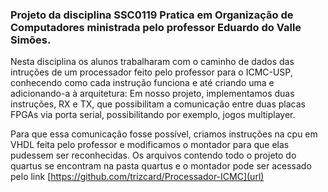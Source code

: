 ### Projeto da disciplina SSC0119 Pratica em Organização de Computadores ministrada pelo professor Eduardo do Valle Simões.

Nesta disciplina os alunos trabalharam com o caminho de dados das intruções de um processador feito pelo professor para o ICMC-USP, conhecendo como cada instrução funciona e até criando uma e adicionando-a à arquitetura: Em nosso projeto, implementamos duas instruções, RX e TX, que possibilitam a comunicação entre duas placas FPGAs via porta serial, possibilitando por exemplo, jogos multiplayer.

Para que essa comunicação fosse possível, criamos instruções na cpu em VHDL feita pelo professor e modificamos o montador para que elas pudessem ser reconhecidas. Os arquivos contendo todo o projeto do quartus se encontram na pasta quartus e o montador pode ser acessado pelo link [https://github.com/trizcard/Processador-ICMC](url)
